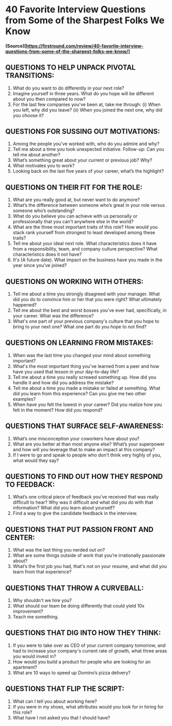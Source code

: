 # 40 Favorite Interview Questions from Some of the Sharpest Folks We Know

#### (Source)[https://firstround.com/review/40-favorite-interview-questions-from-some-of-the-sharpest-folks-we-know/]

## QUESTIONS TO HELP UNPACK PIVOTAL TRANSITIONS:

1. What do you want to do differently in your next role?
1. Imagine yourself in three years. What do you hope will be different about you then compared to now?
1. For the last few companies you've been at, take me through: (i) When you left, why did you leave? (ii) When you joined the next one, why did you choose it?

## QUESTIONS FOR SUSSING OUT MOTIVATIONS:

1. Among the people you've worked with, who do you admire and why?
1. Tell me about a time you took unexpected initiative. Follow-up: Can you tell me about another?
1. What’s something great about your current or previous job? Why?
1. What motivates you to work?
1. Looking back on the last five years of your career, what’s the highlight?

## QUESTIONS ON THEIR FIT FOR THE ROLE:

1. What are you really good at, but never want to do anymore?
1. What’s the difference between someone who’s great in your role versus someone who’s outstanding?
1. What do you believe you can achieve with us personally or professionally that you can't anywhere else in the world?
1. What are the three most important traits of this role? How would you stack rank yourself from strongest to least developed among these traits?
1. Tell me about your ideal next role. What characteristics does it have from a responsibility, team, and company culture perspective? What characteristics does it not have?
1. It's (A future date). What impact on the business have you made in the year since you’ve joined?

## QUESTIONS ON WORKING WITH OTHERS:

1. Tell me about a time you strongly disagreed with your manager. What did you do to convince him or her that you were right? What ultimately happened?
1. Tell me about the best and worst bosses you’ve ever had, specifically, in your career. What was the difference?
1. What's one part of your previous company's culture that you hope to bring to your next one? What one part do you hope to not find?

## QUESTIONS ON LEARNING FROM MISTAKES:

1. When was the last time you changed your mind about something important?
1. What's the most important thing you've learned from a peer and how have you used that lesson in your day-to-day life?
1. Tell me about a time you really screwed something up. How did you handle it and how did you address the mistake?
1. Tell me about a time you made a mistake or failed at something. What did you learn from this experience? Can you give me two other examples?
1. When have you felt the lowest in your career? Did you realize how you felt in the moment? How did you respond?

## QUESTIONS THAT SURFACE SELF-AWARENESS:

1. What’s one misconception your coworkers have about you?
1. What are you better at than most anyone else? What’s your superpower and how will you leverage that to make an impact at this company?
1. If I were to go and speak to people who don't think very highly of you, what would they say?

## QUESTIONS TO FIND OUT HOW THEY RESPOND TO FEEDBACK:

1. What’s one critical piece of feedback you’ve received that was really difficult to hear? Why was it difficult and what did you do with that information? What did you learn about yourself?
1. Find a way to give the candidate feedback in the interview.

## QUESTIONS THAT PUT PASSION FRONT AND CENTER:

1. What was the last thing you nerded out on?
1. What are some things outside of work that you’re irrationally passionate about?
1. What’s the first job you had, that's not on your resume, and what did you learn from that experience?

## QUESTIONS THAT THROW A CURVEBALL:

1. Why shouldn't we hire you?
1. What should our team be doing differently that could yield 10x improvement?
1. Teach me something.

## QUESTIONS THAT DIG INTO HOW THEY THINK:

1. If you were to take over as CEO of your current company tomorrow, and had to increase your company's current rate of growth, what three areas you would invest in?
1. How would you build a product for people who are looking for an apartment?
1. What are 10 ways to speed up Domino’s pizza delivery?

## QUESTIONS THAT FLIP THE SCRIPT:

1. What can I tell you about working here?
1. If you were in my shoes, what attributes would you look for in hiring for this role?
1. What have I not asked you that I should have?